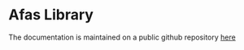 ﻿
# Afas Library

The documentation is maintained on a public github repository [here](https://github.com/dutchgrit/afasclient)
